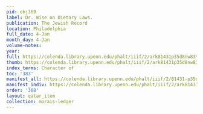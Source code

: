 ```yaml
---
pid: obj369
label: Dr. Wise on Dietary Laws.
publication: The Jewish Record
location: Philadelphia
full_date: 4-Jan
month_day: 4-Jan
volume-notes:
year:
full: https://colenda.library.upenn.edu/phalt/iiif/2/ark81431p35d8nw83%2FSHA256E-s8400176--19b4d4ffe2affa13844962d6aa73342e709323e1ce2078861a30a7ce88c080df.jpeg/full/3500,/0/default.jpg
thumb: https://colenda.library.upenn.edu/phalt/iiif/2/ark81431p35d8nw83%2FSHA256E-s8400176--19b4d4ffe2affa13844962d6aa73342e709323e1ce2078861a30a7ce88c080df.jpeg/full/!200,200/0/default.jpg
index_terms: Character of
toc: '383'
manifest_all: https://colenda.library.upenn.edu/phalt/iiif/2/81431-p35d8nw83/manifest
manifest_indiv: https://colenda.library.upenn.edu/phalt/iiif/2/ark81431p35d8nw83%2FSHA256E-s8400176--19b4d4ffe2affa13844962d6aa73342e709323e1ce2078861a30a7ce88c080df.jpeg
order: '368'
layout: qatar_item
collection: morais-ledger
---
```


